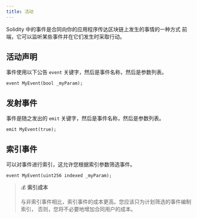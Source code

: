 ```yaml
---
title: 活动
---
```


Solidity 中的事件是合同向你的应用程序传达区块链上发生的事情的一种方式
前端，它可以监听某些事件并在它们发生时采取行动。

## 活动声明

事件使用以下公告 `event` 关键字，然后是事件名称，然后是参数列表。

```solidity
event MyEvent(bool _myParam);
```

## 发射事件

事件是随之发出的 `emit` 关键字，然后是事件名称，然后是参数列表。

```solidity
emit MyEvent(true);
```

## 索引事件

可以对事件进行索引，这允许您根据索引参数筛选事件。

```solidity
event MyEvent(uint256 indexed _myParam);
```

> 💰 **索引成本**
>
> 与非索引事件相比，索引事件的成本更高。您应该只为计划筛选的事件编制索引，
> 否则，您将不必要地增加合同用户的成本。

